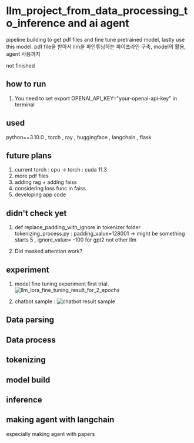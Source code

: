 # llm_project_from_data_processing_to_inference and ai agent
pipeline building to get pdf files and fine tune pretrained model, lastly use this model. pdf file을 받아서 llm을 파인튜닝하는 파이프라인 구축, model의 활용, agent 사용까지

not finished

## how to run ## 
1) You need to set export OPENAI_API_KEY="your-openai-api-key" in terminal


## used ##
python==3.10.0 , torch , ray , huggingface , langchain , flask 

## future plans ## 

1) current torch : cpu -> torch : cuda 11.3<br>
2) more pdf files<br>
3) adding rag + adding faiss<br>
4) considering loss func in faiss
5) developing app code 

## didn't check yet ##
1) def replace_padding_with_ignore in tokenizer folder tokenizing_process.py
: padding_value=128001 -> might be something starts 5 , ignore_value= -100 for gpt2 not other llm<br>

2) Did masked attention work?

## experiment ##

1) model fine tuning experiment first trial.
 ![llm_lora_fine_tuning_result_for_2_epochs](https://github.com/user-attachments/assets/e119c665-c6b9-4aa2-88ae-b10c8416dc98)

2) chatbot sample :  ![chatbot result sample](https://github.com/user-attachments/assets/66bf394b-ef27-4c43-a0bf-6e678b820110)

## Data parsing ##

## Data process ##

## tokenizing ##

## model build ##

## inference ##

## making agent with langchain ##
especially making agent with papers 

